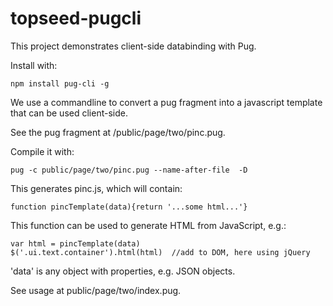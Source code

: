 # topseed-pugcli
This project demonstrates client-side databinding with Pug.

Install with:

`npm install pug-cli -g`

We use a commandline to convert a pug fragment into a javascript template
that can be used client-side.

See the pug fragment at /public/page/two/pinc.pug.

Compile it with:

`pug -c public/page/two/pinc.pug --name-after-file  -D`

This generates pinc.js, which will contain:

`function pincTemplate(data){return '...some html...'}`

This function can be used to generate HTML from JavaScript, e.g.:

`var html = pincTemplate(data)`
<br>
`$('.ui.text.container').html(html)  //add to DOM, here using jQuery`

'data' is any object with properties, e.g. JSON objects.

See usage at public/page/two/index.pug.
